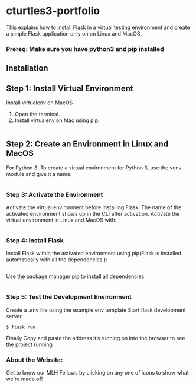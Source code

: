 # cturtles3-portfolio
This explains how to install Flask in a virtual testing environment and create a simple Flask application only on on Linux and MacOS.

### Prereq: **Make sure you have python3 and pip installed**

## Installation

## Step 1: Install Virtual Environment
Install virtualenv on MacOS
1. Open the terminal.
2. Install virtualenv on Mac using pip:
 ```sudo python2 -m pip install virtualenv
 ```
 
## Step 2: Create an Environment in Linux and MacOS
For Python 3: To create a virtual environment for Python 3, use the venv module and give it a name:
```python3 -m venv <name of environment>
```

### Step 3: Activate the Environment
Activate the virtual environment before installing Flask. The name of the activated environment shows up in the CLI after activation.
Activate the virtual environment in Linux and MacOS with:
```. <name of environment>/bin/activate
```
### Step 4: Install Flask
Install Flask within the activated environment using pip(Flask is installed automatically with all the dependencies.):
```pip install Flask
```
Use the package manager pip to install all dependencies
```pip install -r requirements.txt
```
### Step 5: Test the Development Environment
Create a .env file using the example.env template
Start flask development server
```$ export FLASK_ENV=development
$ flask run
```
Finally Copy and paste the address it’s running on into the browser to see the project running

### About the Website:
Get to know our MLH Fellows by clicking on any one of icons to show what we're made of!

